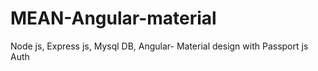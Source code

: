 # MEAN-Angular-material
Node js, Express js,  Mysql DB, Angular- Material design with Passport js Auth
